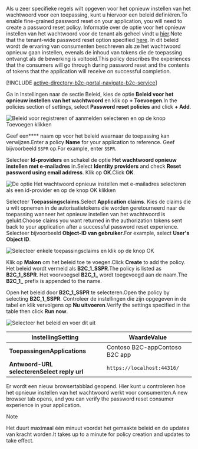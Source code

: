 <span data-ttu-id="bff36-101">Als u zeer specifieke regels wilt opgeven voor het opnieuw instellen van het wachtwoord voor een toepassing, kunt u hiervoor een beleid definiëren.</span><span class="sxs-lookup"><span data-stu-id="bff36-101">To enable fine-grained password reset on your application, you will need to create a password reset policy.</span></span> <span data-ttu-id="bff36-102">Informatie over de optie voor het opnieuw instellen van het wachtwoord voor de tenant als geheel vindt u [hier](../articles/active-directory-b2c/active-directory-b2c-reference-sspr.md).</span><span class="sxs-lookup"><span data-stu-id="bff36-102">Note that the tenant-wide password reset option specified [here](../articles/active-directory-b2c/active-directory-b2c-reference-sspr.md).</span></span> <span data-ttu-id="bff36-103">In dit beleid wordt de ervaring van consumenten beschreven als ze het wachtwoord opnieuw gaan instellen, evenals de inhoud van tokens die de toepassing ontvangt als de bewerking is voltooid.</span><span class="sxs-lookup"><span data-stu-id="bff36-103">This policy describes the experiences that the consumers will go through during password reset and the contents of tokens that the application will receive on successful completion.</span></span>

[!INCLUDE [active-directory-b2c-portal-navigate-b2c-service](active-directory-b2c-portal-navigate-b2c-service.md)]

<span data-ttu-id="bff36-104">Ga in Instellingen naar de sectie Beleid, kies de optie **Beleid voor het opnieuw instellen van het wachtwoord** en klik op **+ Toevoegen**.</span><span class="sxs-lookup"><span data-stu-id="bff36-104">In the policies section of settings, select **Password reset policies** and click **+ Add**.</span></span>

![Beleid voor registreren of aanmelden selecteren en op de knop Toevoegen klikken](media/active-directory-b2c-create-password-reset-policy/add-b2c-password-reset-policy.png)

<span data-ttu-id="bff36-106">Geef een**** naam op voor het beleid waarnaar de toepassing kan verwijzen.</span><span class="sxs-lookup"><span data-stu-id="bff36-106">Enter a policy **Name** for your application to reference.</span></span> <span data-ttu-id="bff36-107">Geef bijvoorbeeld `SSPR` op.</span><span class="sxs-lookup"><span data-stu-id="bff36-107">For example, enter `SSPR`.</span></span>

<span data-ttu-id="bff36-108">Selecteer **Id-providers** en schakel de optie **Het wachtwoord opnieuw instellen met e-mailadres** in.</span><span class="sxs-lookup"><span data-stu-id="bff36-108">Select **Identity providers** and check **Reset password using email address**.</span></span> <span data-ttu-id="bff36-109">Klik op **OK**.</span><span class="sxs-lookup"><span data-stu-id="bff36-109">Click **OK**.</span></span>

![De optie Het wachtwoord opnieuw instellen met e-mailadres selecteren als een id-provider en op de knop OK klikken](media/active-directory-b2c-create-password-reset-policy/add-b2c-password-reset-identity-providers.png)

<span data-ttu-id="bff36-111">Selecteer **Toepassingsclaims**.</span><span class="sxs-lookup"><span data-stu-id="bff36-111">Select **Application claims**.</span></span> <span data-ttu-id="bff36-112">Kies de claims die u wilt opnemen in de autorisatietokens die worden geretourneerd naar de toepassing wanneer het opnieuw instellen van het wachtwoord is gelukt.</span><span class="sxs-lookup"><span data-stu-id="bff36-112">Choose claims you want returned in the authorization tokens sent back to your application after a successful password reset experience.</span></span> <span data-ttu-id="bff36-113">Selecteer bijvoorbeeld **Object-ID van gebruiker**.</span><span class="sxs-lookup"><span data-stu-id="bff36-113">For example, select **User's Object ID**.</span></span>

![Selecteer enkele toepassingsclaims en klik op de knop OK](media/active-directory-b2c-create-password-reset-policy/add-b2c-password-reset-application-claims.png)

<span data-ttu-id="bff36-115">Klik op **Maken** om het beleid toe te voegen.</span><span class="sxs-lookup"><span data-stu-id="bff36-115">Click **Create** to add the policy.</span></span> <span data-ttu-id="bff36-116">Het beleid wordt vermeld als **B2C_1_SSPR**.</span><span class="sxs-lookup"><span data-stu-id="bff36-116">The policy is listed as **B2C_1_SSPR**.</span></span> <span data-ttu-id="bff36-117">Het voorvoegsel **B2C_1_** wordt toegevoegd aan de naam.</span><span class="sxs-lookup"><span data-stu-id="bff36-117">The **B2C_1_** prefix is appended to the name.</span></span>

<span data-ttu-id="bff36-118">Open het beleid door **B2C_1_SSPR** te selecteren.</span><span class="sxs-lookup"><span data-stu-id="bff36-118">Open the policy by selecting **B2C_1_SSPR**.</span></span> <span data-ttu-id="bff36-119">Controleer de instellingen die zijn opgegeven in de tabel en klik vervolgens op **Nu uitvoeren**.</span><span class="sxs-lookup"><span data-stu-id="bff36-119">Verify the settings specified in the table then click **Run now**.</span></span>

![Selecteer het beleid en voer dit uit](media/active-directory-b2c-create-password-reset-policy/run-b2c-password-reset-policy.png)

| <span data-ttu-id="bff36-121">Instelling</span><span class="sxs-lookup"><span data-stu-id="bff36-121">Setting</span></span>      | <span data-ttu-id="bff36-122">Waarde</span><span class="sxs-lookup"><span data-stu-id="bff36-122">Value</span></span>  |
| ------------ | ------ |
| <span data-ttu-id="bff36-123">**Toepassingen**</span><span class="sxs-lookup"><span data-stu-id="bff36-123">**Applications**</span></span> | <span data-ttu-id="bff36-124">Contoso B2C-app</span><span class="sxs-lookup"><span data-stu-id="bff36-124">Contoso B2C app</span></span> |
| <span data-ttu-id="bff36-125">**Antwoord-URL selecteren**</span><span class="sxs-lookup"><span data-stu-id="bff36-125">**Select reply url**</span></span> | `https://localhost:44316/` |

<span data-ttu-id="bff36-126">Er wordt een nieuw browsertabblad geopend. Hier kunt u controleren hoe het opnieuw instellen van het wachtwoord werkt voor consumenten.</span><span class="sxs-lookup"><span data-stu-id="bff36-126">A new browser tab opens, and you can verify the password reset consumer experience in your application.</span></span>

> [!NOTE]
> <span data-ttu-id="bff36-127">Het duurt maximaal één minuut voordat het gemaakte beleid en de updates van kracht worden.</span><span class="sxs-lookup"><span data-stu-id="bff36-127">It takes up to a minute for policy creation and updates to take effect.</span></span>
>
